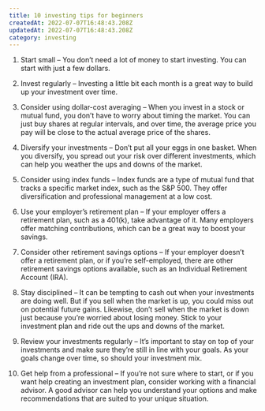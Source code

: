 ```yaml
---
title: 10 investing tips for beginners
createdAt: 2022-07-07T16:48:43.208Z
updatedAt: 2022-07-07T16:48:43.208Z
category: investing
---
```


1. Start small – You don’t need a lot of money to start investing. You can start with just a few dollars.

2. Invest regularly – Investing a little bit each month is a great way to build up your investment over time.

3. Consider using dollar-cost averaging – When you invest in a stock or mutual fund, you don’t have to worry about timing the market. You can just buy shares at regular intervals, and over time, the average price you pay will be close to the actual average price of the shares.

4. Diversify your investments – Don’t put all your eggs in one basket. When you diversify, you spread out your risk over different investments, which can help you weather the ups and downs of the market.

5. Consider using index funds – Index funds are a type of mutual fund that tracks a specific market index, such as the S&P 500. They offer diversification and professional management at a low cost.

6. Use your employer’s retirement plan – If your employer offers a retirement plan, such as a 401(k), take advantage of it. Many employers offer matching contributions, which can be a great way to boost your savings.

7. Consider other retirement savings options – If your employer doesn’t offer a retirement plan, or if you’re self-employed, there are other retirement savings options available, such as an Individual Retirement Account (IRA).

8. Stay disciplined – It can be tempting to cash out when your investments are doing well. But if you sell when the market is up, you could miss out on potential future gains. Likewise, don’t sell when the market is down just because you’re worried about losing money. Stick to your investment plan and ride out the ups and downs of the market.

9. Review your investments regularly – It’s important to stay on top of your investments and make sure they’re still in line with your goals. As your goals change over time, so should your investment mix.

10. Get help from a professional – If you’re not sure where to start, or if you want help creating an investment plan, consider working with a financial advisor. A good advisor can help you understand your options and make recommendations that are suited to your unique situation.
